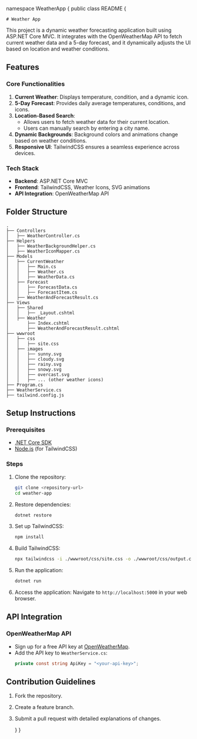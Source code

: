 ﻿namespace WeatherApp
{
    public class README
    {

    # Weather App

This project is a dynamic weather forecasting application built using ASP.NET Core MVC. It integrates with the OpenWeatherMap API to fetch current weather data and a 5-day forecast, and it dynamically adjusts the UI based on location and weather conditions.

## Features

### Core Functionalities
1. **Current Weather**: Displays temperature, condition, and a dynamic icon.
2. **5-Day Forecast**: Provides daily average temperatures, conditions, and icons.
3. **Location-Based Search**:
   - Allows users to fetch weather data for their current location.
   - Users can manually search by entering a city name.
4. **Dynamic Backgrounds**: Background colors and animations change based on weather conditions.
5. **Responsive UI**: TailwindCSS ensures a seamless experience across devices.

### Tech Stack
- **Backend**: ASP.NET Core MVC
- **Frontend**: TailwindCSS, Weather Icons, SVG animations
- **API Integration**: OpenWeatherMap API

## Folder Structure

```
.
├── Controllers
│   ├── WeatherController.cs
├── Helpers
│   ├── WeatherBackgroundHelper.cs
│   ├── WeatherIconMapper.cs
├── Models
│   ├── CurrentWeather
│   │   ├── Main.cs
│   │   ├── Weather.cs
│   │   ├── WeatherData.cs
│   ├── Forecast
│   │   ├── ForecastData.cs
│   │   ├── ForecastItem.cs
│   ├── WeatherAndForecastResult.cs
├── Views
│   ├── Shared
│   │   ├── _Layout.cshtml
│   ├── Weather
│       ├── Index.cshtml
│       ├── WeatherAndForecastResult.cshtml
├── wwwroot
│   ├── css
│   │   ├── site.css
│   ├── images
│   │   ├── sunny.svg
│   │   ├── cloudy.svg
│   │   ├── rainy.svg
│   │   ├── snowy.svg
│   │   ├── overcast.svg
│   │   ├── ... (other weather icons)
├── Program.cs
├── WeatherService.cs
├── tailwind.config.js
```

## Setup Instructions

### Prerequisites
- [.NET Core SDK](https://dotnet.microsoft.com/download)
- [Node.js](https://nodejs.org/) (for TailwindCSS)

### Steps
1. Clone the repository:
   ```bash
   git clone <repository-url>
   cd weather-app
   ```

2. Restore dependencies:
   ```bash
   dotnet restore
   ```

3. Set up TailwindCSS:
   ```bash
   npm install
   ```

4. Build TailwindCSS:
   ```bash
   npx tailwindcss -i ./wwwroot/css/site.css -o ./wwwroot/css/output.css --watch
   ```

5. Run the application:
   ```bash
   dotnet run
   ```

6. Access the application:
   Navigate to `http://localhost:5000` in your web browser.

## API Integration

### OpenWeatherMap API
- Sign up for a free API key at [OpenWeatherMap](https://openweathermap.org/api).
- Add the API key to `WeatherService.cs`:
  ```csharp
  private const string ApiKey = "<your-api-key>";
  ```

## Contribution Guidelines
1. Fork the repository.
2. Create a feature branch.
3. Submit a pull request with detailed explanations of changes.


    }
}
